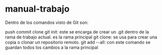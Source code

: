 # manual-trabajo


Dentro de los comandos visto de Git son:

push
commit
clone
git init: este se encarga de crear un .git dentro de la rama de trabajo actual. es la rama principal
git clone: se usa para crear una copia o clonar un repositorio remoto.
git add --all: con este comando se guardan todos los cambios a la rama principal